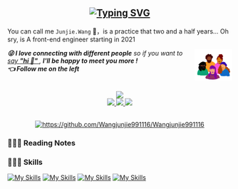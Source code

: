 <!-- header -->
<h2>
<!--   <img src="src/assert/hellokittydance.gif" alt="Hi Everyone" width="42" /> -->
  <div align="center" style="text-align: center;">
    <a href="https://git.io/typing-svg">
      <img src="https://readme-typing-svg.demolab.com?font=Fira+Code&duration=2000&pause=1000&center=true&vCenter=true&random=false&width=435&lines=%E6%AC%A2%E8%BF%8E%E8%AE%BF%E9%97%AE+Junjie.wang%F0%9F%90%B3+%E7%9A%84+GitHub;%E5%B0%8F%E5%B0%8F%E5%89%8D%E7%AB%AF%E5%B7%A5%E7%A8%8B%E5%B8%88;%E6%89%93%E5%B7%A5%E6%90%AC%E7%A0%96%F0%9F%A7%B1%E5%BF%AB%E4%B9%90%E6%AF%8F%E4%B8%80%E5%A4%A9" alt="Typing SVG" />
    </a>
  </div>
</h2>

<!-- introduce -->
You can call me `Junjie.Wang` 🐳，is a practice that two and a half years... Oh sry, is A front-end engineer starting in 2021

<img align="right" alt="GIF" src="src/assert/giphy.gif" width="84" title="Say HI">
<summary>
  <em>
    <b>😜 I love connecting with different people</b> so if you want to 
    <a href="https://github.com/Wangjunjie991116/Wangjunjie991116/issues/new" >say <b>"hi 👋" </b></a>,
    <b>I'll be happy to meet you more !</b> 
  </em>
</summary>
<summary>
  <em>
    <b>👈 Follow me on the left</b>
  </em>
</summary>


<br>
<br>

<!-- Stats -->
<div align="center" style="text-align: center;">
  <div>
    <a href="https://github.com/anuraghazra/github-readme-stats">
      <img align="center" src="https://github-readme-stats.vercel.app/api?username=Wangjunjie991116&show_icons=true&theme=algolia" />
    </a>
  </div>
  <div>
    <a href="https://github.com/Wangjunjie991116">
      <img src="https://badges.strrl.dev/visits/Wangjunjie991116/Wangjunjie991116?style=flat-square&color=black&logo=github">
    </a>
    <a href="https://github.com/Wangjunjie991116">
      <img src="https://badges.strrl.dev/years/Wangjunjie991116?style=flat-square&color=black&logo=github">
    </a>
    <a href="https://github.com/Wangjunjie991116?tab=repositories">
      <img src="https://badges.strrl.dev/repos/Wangjunjie991116?style=flat-square&color=black&logo=github">
    </a>
  </div>
</div>

<br>

<!-- Contribution Grapu -->
<p align="center">
    <a href="https://github.com/Wangjunjie991116/Wangjunjie991116">
        <img style="max-width:740px;" width=740 src="https://github-readme-activity-graph.vercel.app/graph?username=Wangjunjie991116&theme=nightowl"
            alt="https://github.com/Wangjunjie991116/Wangjunjie991116"></a>
</p>

<!-- ### Skill
[![](https://img.shields.io/badge/-HTML5-E34F26?style=flat-square&logo=html5&logoColor=white)](https://soft.pusdn.com)
[![](https://img.shields.io/badge/-CSS3-1572B6?style=flat-square&logo=css3&logoColor=white)](https://soft.pusdn.com)
[![](https://img.shields.io/badge/-JavaScript-f7e018?style=flat-square&logo=javascript&logoColor=white)](https://soft.pusdn.com)
[![](https://img.shields.io/badge/-Git-f05032?style=flat-square&logo=git&logoColor=white)](https://soft.pusdn.com)
[![](https://img.shields.io/badge/-MySQL-4479a1?style=flat-square&logo=mysql&logoColor=white)](https://soft.pusdn.com) -->

### 📝📝📝 Reading Notes

### 🔧🔧🔧 Skills
[![My Skills](https://skillicons.dev/icons?i=js,ts,html,css,sass)](https://skillicons.dev)
[![My Skills](https://skillicons.dev/icons?i=react,vue,nodejs,mysql,webpack)](https://skillicons.dev)
[![My Skills](https://skillicons.dev/icons?i=git,github,gitlab,md,sentry)](https://skillicons.dev)
[![My Skills](https://skillicons.dev/icons?i=vscode)](https://skillicons.dev)

<!-- ### 📌📌📌 Pinned
[![Readme Card](https://github-readme-stats.vercel.app/api/pin/?username=Wangjunjie991116&repo=Wangjunjie991116&theme=algolia)](https://github.com/Wangjunjie991116/Wangjunjie991116) -->


